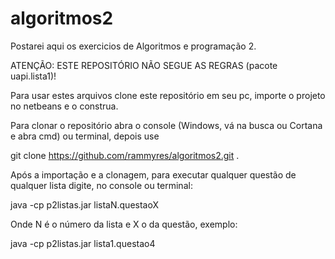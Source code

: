 # algoritmos2

Postarei aqui os exercicios de Algoritmos e programação 2. 

ATENÇÃO: ESTE REPOSITÓRIO NÃO SEGUE AS REGRAS (pacote uapi.lista1)!

Para usar estes arquivos clone este repositório em seu pc, importe o projeto no netbeans e o construa.

Para clonar o repositório abra o console (Windows, vá na busca ou Cortana e abra cmd) ou terminal, depois use

git clone https://github.com/rammyres/algoritmos2.git .

Após a importação e a clonagem, para executar qualquer questão de qualquer lista digite, no console ou terminal:

java -cp p2listas.jar listaN.questaoX 

Onde N é o número da lista e X o da questão, exemplo: 

java -cp p2listas.jar lista1.questao4 


